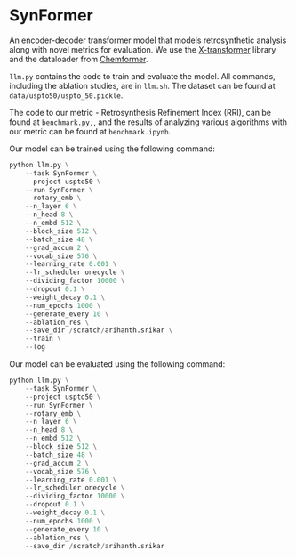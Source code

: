 # SynFormer
An encoder-decoder transformer model that models retrosynthetic analysis along with novel metrics for evaluation. We use the [X-transformer](https://github.com/lucidrains/x-transformers/tree/main) library and the dataloader from [Chemformer](https://github.com/MolecularAI/Chemformer/tree/main).

`llm.py` contains the code to train and evaluate the model. All commands, including the ablation studies, are in `llm.sh`. The dataset can be found at `data/uspto50/uspto_50.pickle`.

The code to our metric - Retrosynthesis Refinement Index (RRI), can be found at `benchmark.py,`, and the results of analyzing various algorithms with our metric can be found at `benchmark.ipynb`.

Our model can be trained using the following command:
```python
python llm.py \
    --task SynFormer \
    --project uspto50 \
    --run SynFormer \
    --rotary_emb \
    --n_layer 6 \
    --n_head 8 \
    --n_embd 512 \
    --block_size 512 \
    --batch_size 48 \
    --grad_accum 2 \
    --vocab_size 576 \
    --learning_rate 0.001 \
    --lr_scheduler onecycle \
    --dividing_factor 10000 \
    --dropout 0.1 \
    --weight_decay 0.1 \
    --num_epochs 1000 \
    --generate_every 10 \
    --ablation_res \
    --save_dir /scratch/arihanth.srikar \
    --train \
    --log
```

Our model can be evaluated using the following command:
```python
python llm.py \
    --task SynFormer \
    --project uspto50 \
    --run SynFormer \
    --rotary_emb \
    --n_layer 6 \
    --n_head 8 \
    --n_embd 512 \
    --block_size 512 \
    --batch_size 48 \
    --grad_accum 2 \
    --vocab_size 576 \
    --learning_rate 0.001 \
    --lr_scheduler onecycle \
    --dividing_factor 10000 \
    --dropout 0.1 \
    --weight_decay 0.1 \
    --num_epochs 1000 \
    --generate_every 10 \
    --ablation_res \
    --save_dir /scratch/arihanth.srikar
```
